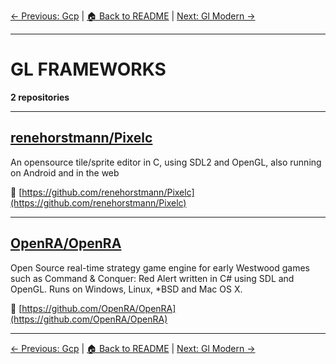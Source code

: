 [← Previous: Gcp](gcp.txt) | [🏠 Back to README](../README.md) | [Next: Gl Modern →](gl-modern.txt)

---

# GL FRAMEWORKS

**2 repositories**

---

## [renehorstmann/Pixelc](https://github.com/renehorstmann/Pixelc)

An opensource tile/sprite editor in C, using SDL2 and OpenGL, also running on Android and in the web

🔗 [https://github.com/renehorstmann/Pixelc](https://github.com/renehorstmann/Pixelc)

---

## [OpenRA/OpenRA](https://github.com/OpenRA/OpenRA)

Open Source real-time strategy game engine for early Westwood games such as Command & Conquer: Red Alert written in C# using SDL and OpenGL. Runs on Windows, Linux, *BSD and Mac OS X.

🔗 [https://github.com/OpenRA/OpenRA](https://github.com/OpenRA/OpenRA)

---


[← Previous: Gcp](gcp.txt) | [🏠 Back to README](../README.md) | [Next: Gl Modern →](gl-modern.txt)

